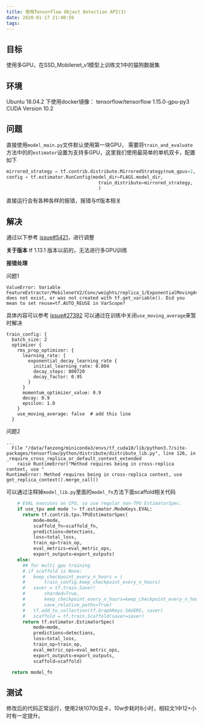 ```yaml
---
title: 使用TensorFlow Object Detection API(3)
date: 2020-01-17 21:40:59
tags:
---
```


## 目标
使用多GPU，在SSD_Mobilenet_v1模型上训练文1中的猫狗数据集

<!--more-->

## 环境
Ubuntu 18.04.2 下使用docker镜像：
tensorflow/tensorflow   1.15.0-gpu-py3  
CUDA Version               10.2

## 问题
直接使用`model_main.py`文件默认使用第一块GPU， 需要将`train_and_evaluate`方法中的的`estimator`设置为支持多GPU，这里我们使用最简单的单机双卡，配置如下
```python
mirrored_strategy = tf.contrib.distribute.MirroredStrategy(num_gpus=2, cross_device_ops=tf.distribute.HierarchicalCopyAllReduce(num_packs=1))
config = tf.estimator.RunConfig(model_dir=FLAGS.model_dir, 
                                  train_distribute=mirrored_strategy, 
                                  )
```

直接运行会有各种各样的报错，报错与tf版本相关

## 解决
通过以下参考 [issue#5421](https://github.com/tensorflow/models/issues/5421)，进行调整

**关于版本**
tf 1.13.1 版本以前的，无法进行多GPU训练

**报错处理**

问题1
```shell
ValueError: Variable FeatureExtractor/MobilenetV2/Conv/weights/replica_1/ExponentialMovingAverage/ does not exist, or was not created with tf.get_variable(). Did you mean to set reuse=tf.AUTO_REUSE in VarScope?
```
具体内容可以参考 [issue#27392](https://github.com/tensorflow/tensorflow/issues/27392)
可以通过在训练中关闭`use_moving_average`来暂时解决
```shell
train_config: {
  batch_size: 2
  optimizer {
    rms_prop_optimizer: {
      learning_rate: {
        exponential_decay_learning_rate {
          initial_learning_rate: 0.004
          decay_steps: 800720
          decay_factor: 0.95
        }
      }
      momentum_optimizer_value: 0.9
      decay: 0.9
      epsilon: 1.0
    }
    use_moving_average: false  # add this line
  }
```

问题2
```shell
...
  File "/data/fanzong/miniconda3/envs/tf_cuda10/lib/python3.7/site-packages/tensorflow/python/distribute/distribute_lib.py", line 126, in _require_cross_replica_or_default_context_extended
    raise RuntimeError("Method requires being in cross-replica context, use "
RuntimeError: Method requires being in cross-replica context, use get_replica_context().merge_call()

```
可以通过注释掉`model_lib.py`里面的`model_fn`方法下面scaffold相关代码
```python
    # EVAL executes on CPU, so use regular non-TPU EstimatorSpec.
    if use_tpu and mode != tf.estimator.ModeKeys.EVAL:
      return tf.contrib.tpu.TPUEstimatorSpec(
          mode=mode,
          scaffold_fn=scaffold_fn,
          predictions=detections,
          loss=total_loss,
          train_op=train_op,
          eval_metrics=eval_metric_ops,
          export_outputs=export_outputs)
    else:
      ## for multi gpu training
      # if scaffold is None:
      #   keep_checkpoint_every_n_hours = (
      #       train_config.keep_checkpoint_every_n_hours)
      #   saver = tf.train.Saver(
      #       sharded=True,
      #       keep_checkpoint_every_n_hours=keep_checkpoint_every_n_hours,
      #       save_relative_paths=True)
      #   tf.add_to_collection(tf.GraphKeys.SAVERS, saver)
      #   scaffold = tf.train.Scaffold(saver=saver)
      return tf.estimator.EstimatorSpec(
          mode=mode,
          predictions=detections,
          loss=total_loss,
          train_op=train_op,
          eval_metric_ops=eval_metric_ops,
          export_outputs=export_outputs,
          scaffold=scaffold)

  return model_fn
```

## 测试
修改后的代码正常运行，使用2块1070ti显卡，10w步耗时8小时，相较文1中12+小时有一定提升。